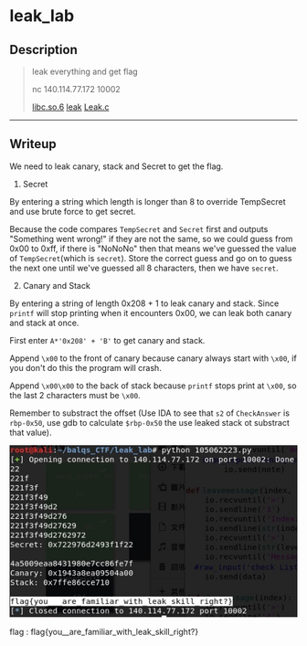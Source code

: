 # leak_lab
## Description
>leak everything and get flag
>
>nc 140.114.77.172 10002
>
> [libc.so.6](libc.so.6) [leak](leak) [Leak.c](Leak.c)
---
## Writeup
We need to leak canary, stack and Secret to get the flag.

1. Secret

By entering a string which length is longer than 8 to override TempSecret and use brute force to get secret.

Because the code compares `TempSecret` and `Secret` first and outputs "Something went wrong!" if they are not the same, so we could guess from 0x00 to 0xff, if there is "NoNoNo" then that means we've guessed the value of `TempSecret`(which is `secret`). Store the correct guess and go on to guess the next one until we've guessed all 8 characters, then we have `secret`.

2. Canary and Stack

By entering a string of length 0x208 + 1 to leak canary and stack. Since `printf` will stop printing when it encounters 0x00, we can leak both canary and stack at once.

First enter `A*'0x208' + 'B'` to get canary and stack. 

Append `\x00` to the front of canary because canary always start with `\x00`, if you don't do this the program will crash. 

Append `\x00\x00` to the back of stack because `printf` stops print at `\x00`, so the last 2 characters must be `\x00`.

Remember to substract the offset (Use IDA to see that `s2` of `CheckAnswer` is `rbp-0x50`, use gdb to calculate `$rbp-0x50` the use leaked stack ot substract that value).

![flag](flag.jpg)

flag : flag{you__are_familiar_with_leak_skill_right?}